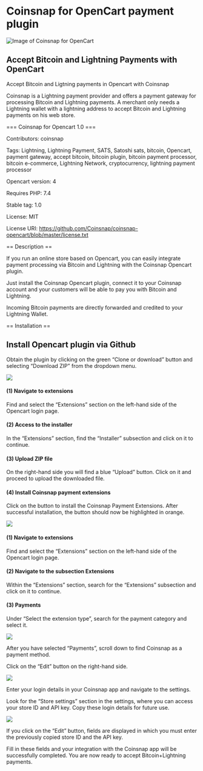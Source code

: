 # Coinsnap for OpenCart payment plugin #
![Image of Coinsnap for OpenCart](https://coinsnap.io/wp-content/uploads/2023/11/coinsnap-for-opencart.png)
## Accept Bitcoin and Lightning Payments with OpenCart ##

Accept Bitcoin and Ligtning payments in Opencart with Coinsnap

Coinsnap is a Lightning payment provider and offers a payment gateway for processing Bitcoin and Lightning payments. A merchant only needs a Lightning wallet with a lightning address to accept Bitcoin and Lightning payments on his web store.

=== Coinsnap for Opencart 1.0 ===

Contributors: coinsnap

Tags: Lightning, Lightning Payment, SATS, Satoshi sats, bitcoin, Opencart, payment gateway, accept bitcoin, bitcoin plugin, bitcoin payment processor, bitcoin e-commerce, Lightning Network, cryptocurrency, lightning payment processor

Opencart version: 4

Requires PHP: 7.4

Stable tag: 1.0

License: MIT

License URI: https://github.com/Coinsnap/coinsnap-opencart/blob/master/license.txt

== Description ==

If you run an online store based on Opencart, you can easily integrate payment processing via Bitcoin and Lightning with the Coinsnap Opencart plugin.

Just install the Coinsnap Opencart plugin, connect it to your Coinsnap account and your customers will be able to pay you with Bitcoin and Lightning.

Incoming Bitcoin payments are directly forwarded and credited to your Lightning Wallet.

== Installation ==

## Install Opencart plugin via Github ##

Obtain the plugin by clicking on the green “Clone or download” button and selecting “Download ZIP” from the dropdown menu.

![](https://coinsnap.io/wp-content/uploads/2023/12/Screenshot-2023-12-21-at-20.16.04.png)

#### (1) Navigate to extensions ####
Find and select the “Extensions” section on the left-hand side of the Opencart login page.

#### (2) Access to the installer ####
In the “Extensions” section, find the “Installer” subsection and click on it to continue.

#### (3) Upload ZIP file ####
On the right-hand side you will find a blue “Upload” button. Click on it and proceed to upload the downloaded file.

#### (4) Install Coinsnap payment extensions ####
Click on the button to install the Coinsnap Payment Extensions. After successful installation, the button should now be highlighted in orange.
	
![](https://coinsnap.io/wp-content/uploads/2023/12/Screenshot-2023-12-21-at-20.16.38.png)

#### (1) Navigate to extensions ####
Find and select the “Extensions” section on the left-hand side of the Opencart login page.

#### (2) Navigate to the subsection Extensions ####
Within the “Extensions” section, search for the “Extensions” subsection and click on it to continue.

#### (3) Payments ####
Under “Select the extension type”, search for the payment category and select it.

![](https://coinsnap.io/wp-content/uploads/2023/12/Screenshot-2023-12-21-at-20.17.03.png) 

After you have selected “Payments”, scroll down to find Coinsnap as a payment method.

Click on the “Edit” button on the right-hand side.

![](https://coinsnap.io/wp-content/uploads/2023/11/Screenshot-2024-05-27-at-08.16.52.png) 

Enter your login details in your Coinsnap app and navigate to the settings.

Look for the “Store settings” section in the settings, where you can access your store ID and API key. Copy these login details for future use.

![](https://coinsnap.io/wp-content/uploads/2023/12/Screenshot-2023-12-21-at-20.17.20.png) 

If you click on the “Edit” button, fields are displayed in which you must enter the previously copied store ID and the API key.

Fill in these fields and your integration with the Coinsnap app will be successfully completed. You are now ready to accept Bitcoin+Lightning payments.

